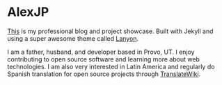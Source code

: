 # AlexJP  


[This](http://alexjp.com/) is my professional blog and project showcase. Built with Jekyll and using a super awesome theme called [Lanyon](http://lanyon.getpoole.com/).  

I am a father, husband, and developer based in Provo, UT. I enjoy contributing to open source software and learning more about web technologies. I am also very interested in Latin America and regularly do Spanish translation for open source projects through [TranslateWiki](https://translatewiki.net/).